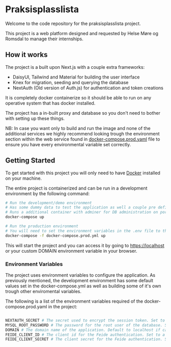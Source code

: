 # Praksisplasslista

Welcome to the code repository for the praksisplasslista project.

This project is a web platform designed and requested by Helse Møre og Romsdal to manage their internships.

## How it works

The project is a built upon Next.js with a couple extra frameworks:

- DaisyUI, Tailwind and Material for building the user interface
- Knex for migration, seeding and querying the database
- NextAuth (Old version of Auth.js) for authentication and token creations

It is completely docker containerize so it should be able to run on any operative system that has docker installed.

The project has a in-built proxy and database so you don't need to bother with setting up these things.

NB: In case you want only to build and run the image and none of the additional services we highly recommend looking trough the environment section within the web service found in [docker-compose.prod.yaml](./docker-compose.prod.yaml) file to ensure you have every environmental variable set correctly.

## Getting Started

To get started with this project you will only need to have [Docker](https://www.docker.com/) installed on your machine.

The entire project is containerized and can be run in a development environment by the following command:

```bash
# Run the development/demo environment
# Has some dummy data to test the application as well a couple pre defined environment variables
# Runs a additional container with adminer for DB administration on port 8080 as well as opening the db on port 3306
docker-compose up

# Run the production environment
# You will need to set the environment variables in the .env file to the correct values 
docker-compose -f docker-compose.prod.yml up

```

This will start the project and you can access it by going to [https://localhost](https://localhost) or your custom DOMAIN environment variable in your browser.

### Environment Variables

The project uses environment variables to configure the application.
As previously mentioned, the development environment has some default values set in the docker-compose.yml as well as building some of it's own trough other enviromental variables.

The following is a list of the environment variables required of the docker-compose.prod.yaml in the project:

```bash

NEXTAUTH_SECRET # The secret used to encrypt the session token. Set to HelloWorld in Development
MYSQL_ROOT_PASSWORD # The password for the root user of the database. Set to changme in Development
DOMAIN # The domain name of the application. Default to localhost if can not be found
FEIDE_CLIENT_ID # The client id for the Feide authentication. Set to a localhost Feide clientID that will get removed after the 20 of may in Development
FEIDE_CLIENT_SECRET # The client secret for the Feide authentication. Set to a localhost only Feide clientsecret that will get removed after the 20 of may in Development

```